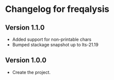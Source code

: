 # Changelog for freqalysis

## Version 1.1.0

- Added support for non-printable chars
- Bumped stackage snapshot up to lts-21.19

## Version 1.0.0

- Create the project.
